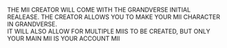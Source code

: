 THE MII CREATOR WILL COME WITH THE GRANDVERSE INITIAL REALEASE. THE CREATOR ALLOWS YOU TO MAKE YOUR MII CHARACTER IN GRANDVERSE.  
IT WILL ALSO ALLOW FOR MULTIPLE MIIS TO BE CREATED, BUT ONLY YOUR MAIN MII IS YOUR ACCOUNT MII

